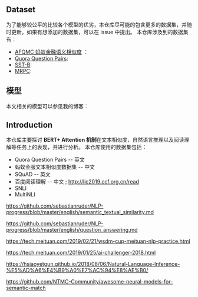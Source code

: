 
## Dataset

为了能够较公平的比较各个模型的优劣，本仓库尽可能的包含更多的数据集，并随时更新，如果有想添加的数据集，可以在 issue 中提出。 本仓库涉及到的数据集有：

- [AFQMC 蚂蚁金融语义相似度](https://www.cluebenchmarks.com/introduce.html) ：  
- [Quora Question Pairs](https://www.kaggle.com/c/quora-question-pairs/data): 
- [SST-B](https://gluebenchmark.com/tasks): 
- [MRPC](https://gluebenchmark.com/tasks): 


## 模型

本文相关的模型可以参见我的博客：



## Introduction
本仓库主要探讨 **BERT+ Attention 机制**在文本相似度，自然语言推理以及阅读理解等任务上的表现，并进行分析。 本仓库使用的数据集包括：

- Quora Question Pairs -- 英文
- 蚂蚁金服文本相似度数据集  -- 中文
- SQuAD -- 英文
- 百度阅读理解 -- 中文 ; <http://lic2019.ccf.org.cn/read>
- SNLI
- MultiNLI

<https://github.com/sebastianruder/NLP-progress/blob/master/english/semantic_textual_similarity.md>



<https://github.com/sebastianruder/NLP-progress/blob/master/english/question_answering.md>

<https://tech.meituan.com/2019/02/21/wsdm-cup-meituan-nlp-practice.html>

<https://tech.meituan.com/2019/01/25/ai-challenger-2018.html>

<https://hsiaoyetgun.github.io/2018/08/06/Natural-Language-Inference-%E5%AD%A6%E4%B9%A0%E7%AC%94%E8%AE%B0/>

<https://github.com/NTMC-Community/awesome-neural-models-for-semantic-match>

